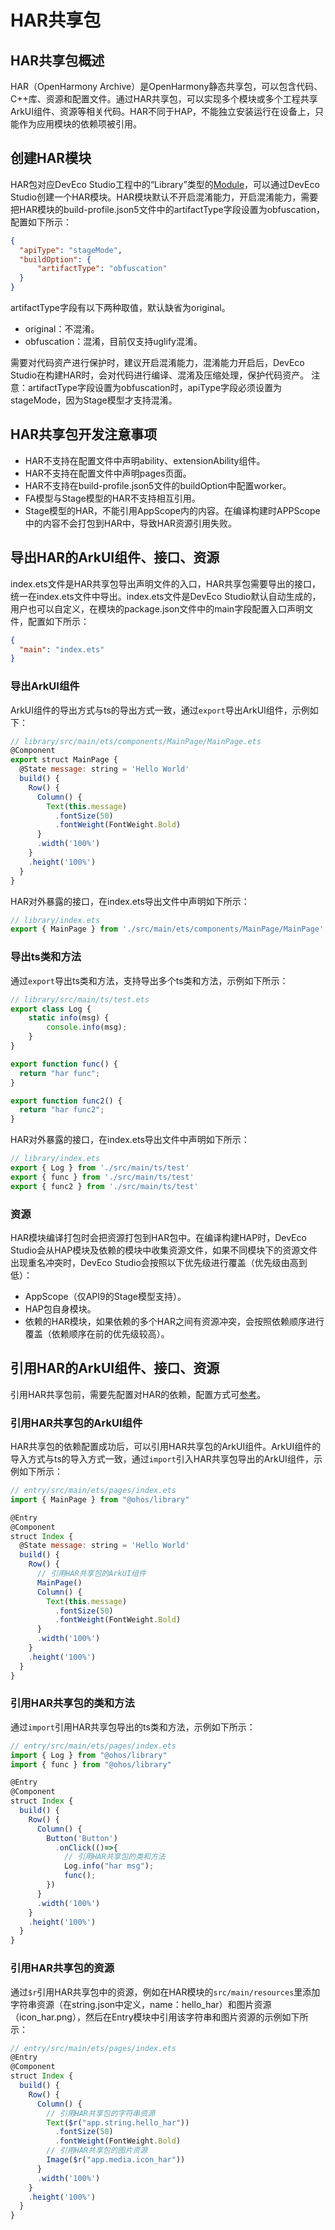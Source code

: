 # HAR共享包
## HAR共享包概述
HAR（OpenHarmony Archive）是OpenHarmony静态共享包，可以包含代码、C++库、资源和配置文件。通过HAR共享包，可以实现多个模块或多个工程共享ArkUI组件、资源等相关代码。HAR不同于HAP，不能独立安装运行在设备上，只能作为应用模块的依赖项被引用。

## 创建HAR模块
HAR包对应DevEco Studio工程中的“Library”类型的[Module](https://developer.harmonyos.com/cn/docs/documentation/doc-guides-V3/ohos-adding-deleting-module-0000001218760594-V3)，可以通过DevEco Studio创建一个HAR模块。HAR模块默认不开启混淆能力，开启混淆能力，需要把HAR模块的build-profile.json5文件中的artifactType字段设置为obfuscation，配置如下所示：

```json
{
  "apiType": "stageMode",
  "buildOption": {
      "artifactType": "obfuscation"
  }
}
```
artifactType字段有以下两种取值，默认缺省为original。
- original：不混淆。
- obfuscation：混淆，目前仅支持uglify混淆。

需要对代码资产进行保护时，建议开启混淆能力，混淆能力开启后，DevEco Studio在构建HAR时，会对代码进行编译、混淆及压缩处理，保护代码资产。
注意：artifactType字段设置为obfuscation时，apiType字段必须设置为stageMode，因为Stage模型才支持混淆。

## HAR共享包开发注意事项
- HAR不支持在配置文件中声明ability、extensionAbility组件。
- HAR不支持在配置文件中声明pages页面。
- HAR不支持在build-profile.json5文件的buildOption中配置worker。
- FA模型与Stage模型的HAR不支持相互引用。
- Stage模型的HAR，不能引用AppScope内的内容。在编译构建时APPScope中的内容不会打包到HAR中，导致HAR资源引用失败。

## 导出HAR的ArkUI组件、接口、资源
index.ets文件是HAR共享包导出声明文件的入口，HAR共享包需要导出的接口，统一在index.ets文件中导出。index.ets文件是DevEco Studio默认自动生成的，用户也可以自定义，在模块的package.json文件中的main字段配置入口声明文件，配置如下所示：
```json
{
  "main": "index.ets"
}
```
### 导出ArkUI组件
ArkUI组件的导出方式与ts的导出方式一致，通过`export`导出ArkUI组件，示例如下：
```js
// library/src/main/ets/components/MainPage/MainPage.ets
@Component
export struct MainPage {
  @State message: string = 'Hello World'
  build() {
    Row() {
      Column() {
        Text(this.message)
          .fontSize(50)
          .fontWeight(FontWeight.Bold)
      }
      .width('100%')
    }
    .height('100%')
  }
}
```
HAR对外暴露的接口，在index.ets导出文件中声明如下所示：
```js
// library/index.ets
export { MainPage } from './src/main/ets/components/MainPage/MainPage'
```
### 导出ts类和方法
通过`export`导出ts类和方法，支持导出多个ts类和方法，示例如下所示：
```js
// library/src/main/ts/test.ets
export class Log {
    static info(msg) {
        console.info(msg);
    }
}

export function func() {
  return "har func";
}

export function func2() {
  return "har func2";
}
```
HAR对外暴露的接口，在index.ets导出文件中声明如下所示：
```js
// library/index.ets
export { Log } from './src/main/ts/test'
export { func } from './src/main/ts/test'
export { func2 } from './src/main/ts/test'
```
### 资源
HAR模块编译打包时会把资源打包到HAR包中。在编译构建HAP时，DevEco Studio会从HAP模块及依赖的模块中收集资源文件，如果不同模块下的资源文件出现重名冲突时，DevEco Studio会按照以下优先级进行覆盖（优先级由高到低）：
- AppScope（仅API9的Stage模型支持）。
- HAP包自身模块。
- 依赖的HAR模块，如果依赖的多个HAR之间有资源冲突，会按照依赖顺序进行覆盖（依赖顺序在前的优先级较高）。

## 引用HAR的ArkUI组件、接口、资源
引用HAR共享包前，需要先配置对HAR的依赖，配置方式可[参考](https://developer.harmonyos.com/cn/docs/documentation/doc-guides/ohos-development-npm-package-0000001222578434#section89674298391)。

### 引用HAR共享包的ArkUI组件

HAR共享包的依赖配置成功后，可以引用HAR共享包的ArkUI组件。ArkUI组件的导入方式与ts的导入方式一致，通过`import`引入HAR共享包导出的ArkUI组件，示例如下所示：
```js
// entry/src/main/ets/pages/index.ets
import { MainPage } from "@ohos/library"

@Entry
@Component
struct Index {
  @State message: string = 'Hello World'
  build() {
    Row() {
      // 引用HAR共享包的ArkUI组件
      MainPage()
      Column() {
        Text(this.message)
          .fontSize(50)
          .fontWeight(FontWeight.Bold)
      }
      .width('100%')
    }
    .height('100%')
  }
}
```
### 引用HAR共享包的类和方法
通过`import`引用HAR共享包导出的ts类和方法，示例如下所示：
```js
// entry/src/main/ets/pages/index.ets
import { Log } from "@ohos/library"
import { func } from "@ohos/library"

@Entry
@Component
struct Index {
  build() {
    Row() {
      Column() {
        Button('Button')
          .onClick(()=>{
            // 引用HAR共享包的类和方法
            Log.info("har msg");
            func();
        })
      }
      .width('100%')
    }
    .height('100%')
  }
}
```
### 引用HAR共享包的资源
通过`$r`引用HAR共享包中的资源，例如在HAR模块的`src/main/resources`里添加字符串资源（在string.json中定义，name：hello_har）和图片资源（icon_har.png），然后在Entry模块中引用该字符串和图片资源的示例如下所示：
```js
// entry/src/main/ets/pages/index.ets
@Entry
@Component
struct Index {
  build() {
    Row() {
      Column() {
        // 引用HAR共享包的字符串资源
        Text($r("app.string.hello_har"))
          .fontSize(50)
          .fontWeight(FontWeight.Bold)
        // 引用HAR共享包的图片资源
        Image($r("app.media.icon_har"))
      }
      .width('100%')
    }
    .height('100%')
  }
}
```

